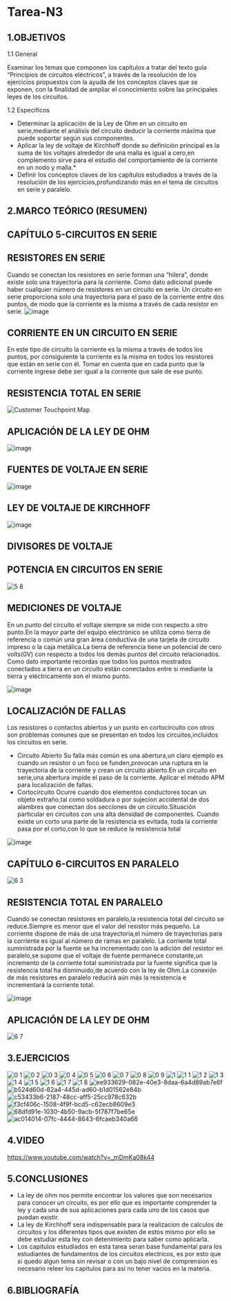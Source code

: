 # Tarea-N3
## 1.OBJETIVOS
   
   1.1  General
   
   Examinar los temas que componen los capítulos a tratar del texto guía “Principios de circuitos eléctricos”, a través de la resolución de los ejercicios propuestos con la ayuda de los conceptos claves que se exponen, con la finalidad de ampliar el conocimiento sobre las principales leyes de los circuitos.
   
   1.2 Especificos
   * Determinar la aplicación de la Ley de Ohm en un circuito en serie,mediante el análisis del circuito deducir la corriente máxima que puede soportar según sus componentes.
   * Aplicar la ley de voltaje de Kirchhoff donde su definición principal es la suma de los voltajes alrededor de una malla es igual a cero,en complemento sirve para el estudio del comportamiento de la corriente en un nodo y malla.*
* Definir los conceptos claves de los capítulos estudiados a través de la resolución de los ejercicios,profundizando más en el tema de circuitos en serie y paralelo.           
## 2.MARCO TEÓRICO (RESUMEN)
## CAPÍTULO 5-CIRCUITOS EN SERIE
## RESISTORES EN SERIE
Cuando se conectan los resistores en serie forman una  “hilera”, donde existe solo una trayectoria para la corriente. Como dato adicional puede haber cualquier número de resistores en un circuito en serie.
Un circuito en serie proporciona solo una trayectoria para el paso de la corriente entre dos puntos, de modo que la corriente es la misma a través de cada resistor en serie.
![image](https://user-images.githubusercontent.com/93666408/143529361-128aef64-be4f-43b8-be59-6e52c882228e.png)
## CORRIENTE EN UN CIRCUITO EN SERIE
En este tipo de circuito la corriente es la misma a través de todos los puntos, por consiguiente la corriente es la misma en todos los resistores que están en serie con él.
Tomar en cuenta que en cada punto que la corriente ingrese debe ser igual a la corriente que sale de ese punto.
## RESISTENCIA TOTAL EN SERIE
![Customer Touchpoint Map](https://user-images.githubusercontent.com/93666408/143529598-ec61628d-e949-42cf-b5d5-92ca231b7c96.jpg)
## APLICACIÓN DE LA LEY DE OHM
![image](https://user-images.githubusercontent.com/93666408/143536908-35148283-9148-4382-bbd4-6fac57f72b33.png)

## FUENTES DE VOLTAJE EN SERIE
![image](https://user-images.githubusercontent.com/93666408/143539301-9f545205-b138-41d3-ae25-82816f104347.png)


## LEY DE VOLTAJE DE KIRCHHOFF

![image](https://user-images.githubusercontent.com/93666408/143540608-f94960e5-2c07-4ceb-bc58-a38a3e43e6aa.png)

## DIVISORES DE VOLTAJE

## POTENCIA EN CIRCUITOS EN SERIE
![5 8](https://user-images.githubusercontent.com/93666408/143533781-f622fe49-7e96-423b-a859-137211b979fc.jpg)
## MEDICIONES DE VOLTAJE
En un punto del circuito el voltaje siempre se mide con respecto a otro punto.En la mayor parte del equipo electrónico se utiliza como tierra de referencia o común una gran área conductiva de una tarjeta de circuito impreso o la caja metálica.La tierra de referencia tiene un potencial de cero volts(0V) con respecto a todos los demás puntos del circuito relacionados.
Como dato importante recordas que todos los puntos mostrados conectados a tierra en un circuito están conectados entre si mediante la tierra y eléctricamente son el mismo punto.


![image](https://user-images.githubusercontent.com/93666408/143535060-2b3b3356-e94f-49c5-bd34-3ef021ae4b67.png)
## LOCALIZACIÓN DE FALLAS
Los resistores o contactos abiertos y un punto en cortocircuito con otros son problemas comunes que se presentan en todos los circuitos,incluidos los circuitos en serie.
* Circuito Abierto
Su falla más común es una abertura,un claro ejemplo es cuando un resistor o un foco se funden,provocan una ruptura en la trayectoria de la corriente y crean un circuito abierto.En un circuito en serie,una abertura impide el paso de la corriente.
Aplicar el método APM para localización de fallas.
* Cortocircuito
Ocurre cuando dos elementos conductores tocan un objeto extraño,tal como soldadura o por sujecion accidental de dos alambres que conectan dos secciones de un circuito.Situación particular en circuitos con una alta densidad de componentes.
Cuando existe un corto una parte de la resistencia es evitada, toda la corriente pasa por el corto,con lo que se reduce la resistencia total

![image](https://user-images.githubusercontent.com/93666408/143535480-2237d8f4-7af9-4a44-b742-09c0b6a267b5.png)

## CAPÍTULO 6-CIRCUITOS EN PARALELO
![6 3](https://user-images.githubusercontent.com/93666408/143539340-655ea53b-b9d1-4e32-b725-e45ed28202a9.jpg)
## RESISTENCIA TOTAL EN PARALELO
Cuando se conectan resistores en paralelo,la resistencia total del circuito se reduce.Siempre es menor que el valor del resistor más pequeño.
La corriente dispone de más de una trayectoria,el número de trayectorias para la corriente es igual al número de ramas en paralelo.
La corriente total suministrada por la fuente se ha incrementado con la adición del resistor en paralelo,se supone que el voltaje de fuente permanece constante,un incremento de la corriente total suministrada por la fuente significa que la resistencia total ha disminuido,de acuerdo con la ley de Ohm.La conexión de más resistores en paralelo reducirá aún más la resistencia e incrementará la corriente total.

![image](https://user-images.githubusercontent.com/93666408/143540874-d434af31-1c91-4fea-a768-dbe1d9bac6af.png)


## APLICACIÓN DE LA LEY DE OHM
![6 7](https://user-images.githubusercontent.com/93666408/143545050-51c1922b-7c37-4342-b529-5135e9f79ac3.jpg)


## 3.EJERCICIOS
![0 1](https://user-images.githubusercontent.com/93681159/143501612-77f71a1d-395f-4a2d-b1a4-a3e3b76c6556.PNG)
![0 2](https://user-images.githubusercontent.com/93681159/143501616-b1335911-76c1-438b-a5b9-d1a13958b31f.PNG)
![0 3](https://user-images.githubusercontent.com/93681159/143501620-4f03e86c-d4b9-47f1-9aa9-40558ed0716c.PNG)
![0 4](https://user-images.githubusercontent.com/93681159/143501625-e76e8b10-4cc7-4b11-85bb-c02b8907f233.PNG)
![0 5](https://user-images.githubusercontent.com/93681159/143501627-cbee1a3b-2a71-4372-b741-e616452f784a.PNG)
![0 6](https://user-images.githubusercontent.com/93681159/143501632-21c4a7d9-09e5-49c5-8d4a-7d469a007f6d.PNG)
![0 7](https://user-images.githubusercontent.com/93681159/143501634-65c0a104-9a34-447a-b05e-0784283d5966.PNG)
![0 8](https://user-images.githubusercontent.com/93681159/143501637-64aa2fbd-fedd-4c3b-acf4-eacee0f2939b.PNG)
![0 9](https://user-images.githubusercontent.com/93681159/143501644-75bfaf61-c5ea-4228-aacb-47aebba6c802.PNG)
![1](https://user-images.githubusercontent.com/93681159/143501649-8977bf1c-e542-45df-84c4-6fa81c5ff4c1.PNG)
![1 1](https://user-images.githubusercontent.com/93681159/143501658-c488c88e-92e2-49c4-b5ed-dcc49ea00e5b.PNG)
![1 2](https://user-images.githubusercontent.com/93681159/143501660-c33609d7-6754-40e3-b53b-a24dffd0f1e5.PNG)
![1 3](https://user-images.githubusercontent.com/93681159/143501661-5b9ec071-5c72-4edc-b8a6-678791fe2de3.PNG)
![1 4](https://user-images.githubusercontent.com/93681159/143501663-8e651841-f490-4cf3-b9ad-6472aec4a23b.PNG)
![1 5](https://user-images.githubusercontent.com/93681159/143501664-cae94b26-4105-455d-8f97-666d8febedb8.PNG)
![1 6](https://user-images.githubusercontent.com/93681159/143501665-7cda9900-e1ba-4917-a4ce-3b2d235938e6.PNG)
![1 7](https://user-images.githubusercontent.com/93681159/143501666-32f6fc23-24b7-4014-a2c6-874add0d58fd.PNG)
![1 8](https://user-images.githubusercontent.com/93681159/143501667-09672d28-d8f8-4aa2-95fe-8ee5c3a9a573.PNG)
![ee933629-082e-40e3-8daa-6a4d89ab7e6f](https://user-images.githubusercontent.com/93893919/143545650-c38d0c03-42ab-4959-a263-1c89fcbfe6c0.jpg)
![b524d60d-82a4-445d-ad60-b1d01562e84b](https://user-images.githubusercontent.com/93893919/143545653-d0bf304a-7538-45c7-b626-3372c73154ef.jpg)
![c53433b6-2187-48cc-aff5-25cc978c632b](https://user-images.githubusercontent.com/93893919/143545655-e9aa8b5e-8d6c-4807-a612-9f46735a28ac.jpg)
![f3cf406c-1508-4f9f-bcd5-c62ecb8609e3](https://user-images.githubusercontent.com/93893919/143545657-88afb431-8e8d-4ac5-8d8d-af86bbd17678.jpg)
![68dfd91e-1030-4b50-9acb-5f787f7be65e](https://user-images.githubusercontent.com/93893919/143545658-bd72001e-a6f0-4644-940a-95ca98f987cb.jpg)
![ac014014-07fc-4444-8643-6fcaeb340a66](https://user-images.githubusercontent.com/93893919/143545659-470bdb7f-f643-431c-90fd-d1319dde68c5.jpg)

## 4.VIDEO
https://www.youtube.com/watch?v=_mDmKa08k44
## 5.CONCLUSIONES
  * La ley de ohm nos permite encontrar los valores que son necesarios para conocer un circuito, es por ello que es importante comprender la ley y cada una de sus aplicaciones     para cada uno de los casos que puedan existir.
  * La ley de Kirchhoff sera indispensable para la realizacion de calculos de circuitos y los diferentes tipos que existen de estos mismo por ello se debe estudiar esta ley con    detenimiento para saber como aplicarla.
  * Los capitulos estudiados en esta tarea seran base fundamental para los estudiantes de fundamentos de los circuitos electricos, es por esto que si quedo algun tema sin revisar o con un bajo nivel de comprension es necesario releer los capitulos para asi no tener vacios en la materia.
## 6.BIBLIOGRAFÍA
